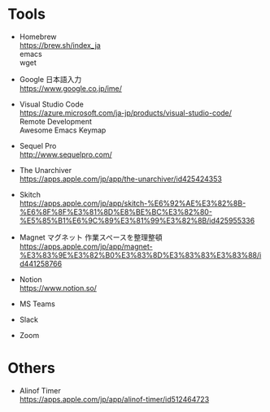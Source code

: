 # Tools

- Homebrew  
https://brew.sh/index_ja  
emacs  
wget

- Google 日本語入力  
https://www.google.co.jp/ime/

- Visual Studio Code  
https://azure.microsoft.com/ja-jp/products/visual-studio-code/  
Remote Development  
Awesome Emacs Keymap

- Sequel Pro  
http://www.sequelpro.com/

- The Unarchiver  
https://apps.apple.com/jp/app/the-unarchiver/id425424353

- Skitch  
https://apps.apple.com/jp/app/skitch-%E6%92%AE%E3%82%8B-%E6%8F%8F%E3%81%8D%E8%BE%BC%E3%82%80-%E5%85%B1%E6%9C%89%E3%81%99%E3%82%8B/id425955336

- Magnet マグネット 作業スペースを整理整頓  
https://apps.apple.com/jp/app/magnet-%E3%83%9E%E3%82%B0%E3%83%8D%E3%83%83%E3%83%88/id441258766

- Notion  
https://www.notion.so/

- MS Teams
- Slack
- Zoom

# Others

- Alinof Timer  
https://apps.apple.com/jp/app/alinof-timer/id512464723


